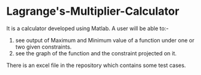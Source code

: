 # Lagrange's-Multiplier-Calculator

It is a calculator developed using Matlab.
A user will be able to:-
1)	see output of Maximum and Minimum value of a function under one or two given constraints.
2)	see the graph of the function and the constraint projected on it.

There is an excel file in the repository which contains some test cases.

